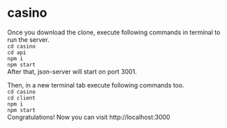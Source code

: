 # casino

Once you download the clone, execute following commands in terminal to run the server.  
`cd casino`  
`cd api`  
`npm i`  
`npm start`  
After that, json-server will start on port 3001.  
  
Then, in a new terminal tab execute following commands too.  
`cd casino`  
`cd client`  
`npm i`  
`npm start`  
Congratulations! Now you can visit http://localhost:3000  
